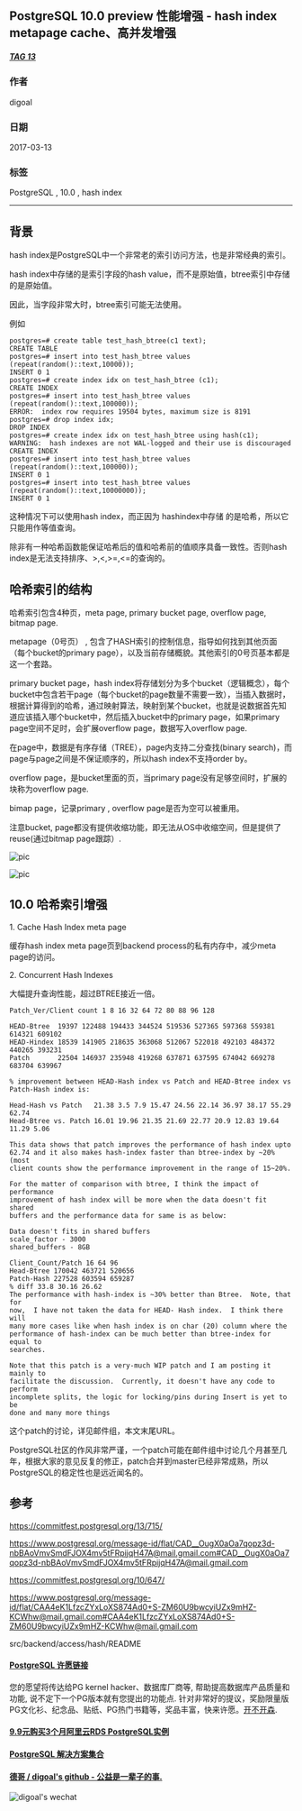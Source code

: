## PostgreSQL 10.0 preview 性能增强 - hash index metapage cache、高并发增强  
##### [TAG 13](../class/13.md)
                                                                                  
### 作者                                                                                                                               
digoal                                                                             
                                                                                    
### 日期                                                                               
2017-03-13                                                                              
                                                                                
### 标签                                                                             
PostgreSQL , 10.0 , hash index    
                                                                                  
----                                                                            
                                                                                     
## 背景      
hash index是PostgreSQL中一个非常老的索引访问方法，也是非常经典的索引。  
  
hash index中存储的是索引字段的hash value，而不是原始值，btree索引中存储的是原始值。  
  
因此，当字段非常大时，btree索引可能无法使用。  
  
例如  
  
```  
postgres=# create table test_hash_btree(c1 text);  
CREATE TABLE  
postgres=# insert into test_hash_btree values (repeat(random()::text,10000));  
INSERT 0 1  
postgres=# create index idx on test_hash_btree (c1);  
CREATE INDEX  
postgres=# insert into test_hash_btree values (repeat(random()::text,100000));  
ERROR:  index row requires 19504 bytes, maximum size is 8191  
postgres=# drop index idx;  
DROP INDEX  
postgres=# create index idx on test_hash_btree using hash(c1);  
WARNING:  hash indexes are not WAL-logged and their use is discouraged  
CREATE INDEX  
postgres=# insert into test_hash_btree values (repeat(random()::text,100000));  
INSERT 0 1  
postgres=# insert into test_hash_btree values (repeat(random()::text,10000000));  
INSERT 0 1  
```  
  
这种情况下可以使用hash index，而正因为 hashindex中存储 的是哈希，所以它只能用作等值查询。  
  
除非有一种哈希函数能保证哈希后的值和哈希前的值顺序具备一致性。否则hash index是无法支持排序、>,<,>=,<=的查询的。  
  
## 哈希索引的结构  
哈希索引包含4种页，meta page, primary bucket page, overflow page, bitmap page.  
  
metapage（0号页） , 包含了HASH索引的控制信息，指导如何找到其他页面（每个bucket的primary page），以及当前存储概貌。其他索引的0号页基本都是这一个套路。  
  
primary bucket page，hash index将存储划分为多个bucket（逻辑概念），每个bucket中包含若干page（每个bucket的page数量不需要一致），当插入数据时，根据计算得到的哈希，通过映射算法，映射到某个bucket，也就是说数据首先知道应该插入哪个bucket中，然后插入bucket中的primary page，如果primary page空间不足时，会扩展overflow page，数据写入overflow page.  
  
在page中，数据是有序存储（TREE），page内支持二分查找(binary search)，而page与page之间是不保证顺序的，所以hash index不支持order by。  
  
overflow page，是bucket里面的页，当primary page没有足够空间时，扩展的块称为overflow page.  
  
bimap page，记录primary , overflow page是否为空可以被重用。  
  
注意bucket, page都没有提供收缩功能，即无法从OS中收缩空间，但是提供了reuse(通过bitmap page跟踪）.  
  
![pic](20170313_10_pic_001.jpg)  
  
![pic](20170313_10_pic_002.jpg)  
  
## 10.0 哈希索引增强  
1\. Cache Hash Index meta page  
  
缓存hash index meta page页到backend process的私有内存中，减少meta page的访问。  
  
2\. Concurrent Hash Indexes  
  
大幅提升查询性能，超过BTREE接近一倍。  
  
```  
Patch_Ver/Client count 1 8 16 32 64 72 80 88 96 128  
  
HEAD-Btree  19397 122488 194433 344524 519536 527365 597368 559381 614321 609102  
HEAD-Hindex 18539 141905 218635 363068 512067 522018 492103 484372 440265 393231  
Patch       22504 146937 235948 419268 637871 637595 674042 669278 683704 639967  
  
% improvement between HEAD-Hash index vs Patch and HEAD-Btree index vs  
Patch-Hash index is:  
  
Head-Hash vs Patch   21.38 3.5 7.9 15.47 24.56 22.14 36.97 38.17 55.29 62.74  
Head-Btree vs. Patch 16.01 19.96 21.35 21.69 22.77 20.9 12.83 19.64 11.29 5.06  
  
This data shows that patch improves the performance of hash index upto  
62.74 and it also makes hash-index faster than btree-index by ~20% (most  
client counts show the performance improvement in the range of 15~20%.  
  
For the matter of comparison with btree, I think the impact of performance  
improvement of hash index will be more when the data doesn't fit shared  
buffers and the performance data for same is as below:  
  
Data doesn't fits in shared buffers  
scale_factor - 3000  
shared_buffers - 8GB  
  
Client_Count/Patch 16 64 96  
Head-Btree 170042 463721 520656  
Patch-Hash 227528 603594 659287  
% diff 33.8 30.16 26.62  
The performance with hash-index is ~30% better than Btree.  Note, that for  
now,  I have not taken the data for HEAD- Hash index.  I think there will  
many more cases like when hash index is on char (20) column where the  
performance of hash-index can be much better than btree-index for equal to  
searches.  
  
Note that this patch is a very-much WIP patch and I am posting it mainly to  
facilitate the discussion.  Currently, it doesn't have any code to perform  
incomplete splits, the logic for locking/pins during Insert is yet to be  
done and many more things  
```  
        
这个patch的讨论，详见邮件组，本文末尾URL。            
            
PostgreSQL社区的作风非常严谨，一个patch可能在邮件组中讨论几个月甚至几年，根据大家的意见反复的修正，patch合并到master已经非常成熟，所以PostgreSQL的稳定性也是远近闻名的。            
                        
## 参考                
https://commitfest.postgresql.org/13/715/  
  
https://www.postgresql.org/message-id/flat/CAD__OugX0aOa7qopz3d-nbBAoVmvSmdFJOX4mv5tFRpijqH47A@mail.gmail.com#CAD__OugX0aOa7qopz3d-nbBAoVmvSmdFJOX4mv5tFRpijqH47A@mail.gmail.com  
  
https://commitfest.postgresql.org/10/647/  
  
https://www.postgresql.org/message-id/flat/CAA4eK1LfzcZYxLoXS874Ad0+S-ZM60U9bwcyiUZx9mHZ-KCWhw@mail.gmail.com#CAA4eK1LfzcZYxLoXS874Ad0+S-ZM60U9bwcyiUZx9mHZ-KCWhw@mail.gmail.com  
  
src/backend/access/hash/README  
  
  
  
  
  
  
  
  
  
  
  
  
  
  
  
  
  
  
  
  
  
  
  
  
  
  
  
  
  
  
  
  
  
  
  
  
  
  
  
  
  
  
  
  
  
  
  
  
  
  
  
  
  
  
  
  
  
  
  
  
  
  
  
  
  
  
  
  
  
  
  
  
  
#### [PostgreSQL 许愿链接](https://github.com/digoal/blog/issues/76 "269ac3d1c492e938c0191101c7238216")
您的愿望将传达给PG kernel hacker、数据库厂商等, 帮助提高数据库产品质量和功能, 说不定下一个PG版本就有您提出的功能点. 针对非常好的提议，奖励限量版PG文化衫、纪念品、贴纸、PG热门书籍等，奖品丰富，快来许愿。[开不开森](https://github.com/digoal/blog/issues/76 "269ac3d1c492e938c0191101c7238216").  
  
  
#### [9.9元购买3个月阿里云RDS PostgreSQL实例](https://www.aliyun.com/database/postgresqlactivity "57258f76c37864c6e6d23383d05714ea")
  
  
#### [PostgreSQL 解决方案集合](https://yq.aliyun.com/topic/118 "40cff096e9ed7122c512b35d8561d9c8")
  
  
#### [德哥 / digoal's github - 公益是一辈子的事.](https://github.com/digoal/blog/blob/master/README.md "22709685feb7cab07d30f30387f0a9ae")
  
  
![digoal's wechat](../pic/digoal_weixin.jpg "f7ad92eeba24523fd47a6e1a0e691b59")
  
